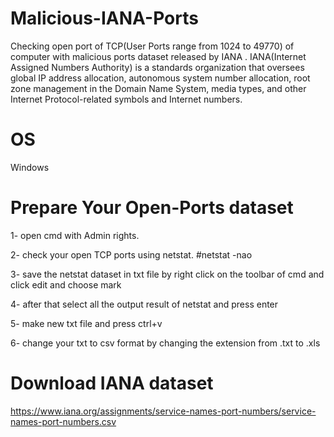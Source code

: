 # Malicious-IANA-Ports
Checking open port of TCP(User Ports range from 1024 to 49770) of computer with malicious ports dataset released by IANA . IANA(Internet Assigned Numbers Authority)  is a standards organization that oversees global IP address allocation, autonomous system number allocation, root zone management in the Domain Name System, media types, and other Internet Protocol-related symbols and Internet numbers.

# OS

Windows

# Prepare Your Open-Ports dataset

1- open cmd with Admin rights.

2- check your open TCP ports using netstat.
#netstat -nao 





3- save the netstat dataset in txt file by right click
on the toolbar of cmd and click edit and choose mark




4- after that select all the output result of netstat and 
press enter 




5- make new txt file and press ctrl+v 




6- change your txt to csv format by changing the
extension from .txt to .xls

# Download IANA dataset

https://www.iana.org/assignments/service-names-port-numbers/service-names-port-numbers.csv


